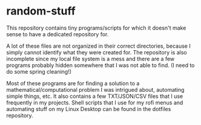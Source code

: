 # random-stuff

This repository contains tiny programs/scripts for which it doesn't make sense to have a dedicated repository for. 

A lot of these files are not organized in their correct directories, because I simply cannot identify what they were created for. The repository is also incomplete since my local file system is a mess and there are a few programs probably hidden somewhere that I was not able to find. (I need to do some spring cleaning!)

Most of these programs are for finding a solution to a mathematical/computational problem I was intrigued about, automating simple things, etc. It also contains a few TXT/JSON/CSV files that I use frequently in my projects. Shell scripts that I use for my rofi menus and automating stuff on my Linux Desktop can be found in the dotfiles repository.
